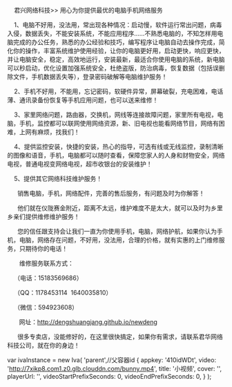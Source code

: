     君兴网络科技>> 用心为你提供最优的电脑手机网络服务

    1、电脑不好用，没法用，常出现各种情况：启动慢，软件运行常出问题，病毒入侵，数据丢失，不能安装系统，不能应用程序……不熟悉电脑的，不知怎样用电脑完成的办公任务，熟悉的办公经验和技巧，编写程序让电脑自动去操作完成，简化你的操作，丰富系统维护使用经验，让你的电脑更好用，启动更快，响应更快，并让电脑安全，稳定，高效地运行，安装最新，最适合你使用电脑的系统，新电脑可以秒启动，优化设置加强系统安全，杜绝盗版，防治病毒，恢复数据（包括误删除文件，手机数据丢失等），登录密码破解等电脑维护服务！

    2、手机不好用，不能用，忘记密码，软硬件异常，屏幕破裂，充电困难，电话薄、通讯录备份恢复等手机应用问题，也可以送来维修！

    3、家里网络问题，路由器，交换机，网线等连接故障问题，家里所有电视，电脑，手机，监控都可以联网使用网络资源，新、旧电视也能看网络节目，网络有困难，上网有麻烦，找我们！

    4、提供监控安装，快捷的安装，热心的指导，可选有线或无线监控，录制清晰的图像和语音，手机，电脑都可以随时查看，保障您家人的人身和财物安全，网络电视，普通电视变网络电视，超市收银台的安装维护！

    5、提供其它网络科技维护服务！

      销售电脑，手机，网络配件，完善的售后服务，有问题及时为你解答！

      他们就在仪陇赛金附近，距离不太远，维护难度不是太大，就可以及时为乡里乡亲们提供维修维护服务！

      您的信任跟支持会让我们一直为你使用手机，电脑，网络护航，如果你认为手机，电脑，网络存在问题，不好用，没法用，合理的价格，就有实惠的上门维修服务，只期待你的电话！

　　维修服务联系方式：

    （电话：15183569686）

    （QQ：1178453114  1640035810）

    （微信：594923608）

       网址：http://dengshuangjang.github.io/newdeng

      很多专卖店，没能修好的，在这里很快搞定，如果你有需求，请联系君华网络科技公司，就在你的身边！


<script type="text/javascript" src="//cytroncdn.videojj.com/latest/cytron.core.js"></script>

var ivaInstance = new Iva(
 'parent',//父容器id
 {
   appkey: '410idWDt',
   video: 'http://7xikp8.com1.z0.glb.clouddn.com/bunny.mp4',
   title: '小视频',
   cover: '',
   playerUrl: '', 
   videoStartPrefixSeconds: 0,
   videoEndPrefixSeconds: 0,
 }
);
